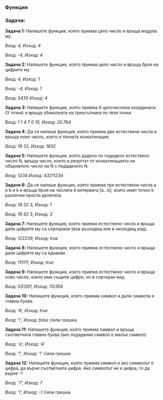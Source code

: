 <h3>Функции</h3>

<h3>Задачи:</h3>

**Задача 1:** Напишете функция, която приема цяло число и връща модула му.

*Вход: 4, Изход: 4*

*Вход: -4, Изход: 4*

**Задача 2:** Напишете функция, която приема цяло число и връща броя на цифрите му.

*Вход: 4, Изход: 1*

*Вход: -4, Изход: 1*

*Вход: 5430 Изход: 4*

**Задача 3:** Напишете функция, която приема 6 целочислени координати (3 точки) и връща обиколката на триъгълника по тези точки.

*Вход: 1 1 4 7 0 10, Изход: 20.764*

**Задача 4:** Да се напише функция, която приема две естествени числа и връща ново число, което е тяхната конкатенация.

*Вход: 19 32, Изход: 1932*

**Задача 5:** Напишете функция, която дадено по подадено естествено число N, връща число, което е резултат от конкатенацията на обърнатото число на N с подаденото N.

*Вход: 1234  Изход: 43211234*

**Задача 6:** Да се напише функция, която приема три естествени числа a и b и k и връща броя на числата в интервата [a...b], които имат точно k различни прости делитела.

*Вход: 19 32 3, Изход: 1*

*Вход: 19 42 3, Изход: 2*

**Задача 7:** Напишете функция, която приема естествено число и връща дали цифрите му са сортирани (във възходящ или в низходящ ред).

*Вход: 122239,  Изход: true*

**Задача 8:** Напишете функция, която приема естествено число и връща дали цифрите му са еднакви.

*Вход: 111111,  Изход: true*

**Задача 9:** Напишете функция, която приема естествено число и връща ново число, което има същите цифри, но в сортиран вид.

*Вход: 531261,  Изход: 112356*

**Задача 10:** Напишете функция, която приема символ и дали символа е главна буква.

*Вход: 'А',  Изход: true*

*Вход: '!',  Изход: false* //или грешка

**Задача 11:** Напишете функция, която приема символ и връща съответната главна буква (ако подадения символ е малък символ)

*Вход: 'а',  Изход: 'А'*

*Вход: '!',  Изход: '!'* //или грешка


**Задача 12:** Напишете функция, която приема символ и ако символът е цифра, да върне съответната цифра. Ако символът не е цифра, то да върне -1

*Вход: '7',  Изход: 7*

*Вход: '!',  Изход: -1* //или грешка


